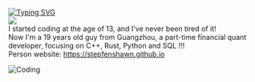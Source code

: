 [![Typing SVG](https://readme-typing-svg.herokuapp.com?font=Fira+Code&pause=1000&color=0A1997&repeat=false&random=false&width=435&lines=Hi%2C+I+am+Stepfen+Shawn)](https://git.io/typing-svg)  
![](https://komarev.com/ghpvc/?username=StepfenShawn&color=brightgreen)  
I started coding at the age of 13, and I've never been tired of it!    
Now I'm a 19 years old guy from Guangzhou, a part-time financial quant developer, focusing on C++, Rust, Python and SQL !!!  
Person website: https://stepfenshawn.github.io  
  
![Coding](https://user-images.githubusercontent.com/34418187/202911326-559ae103-550c-40dc-a404-4c7ca2eeb777.gif)  
